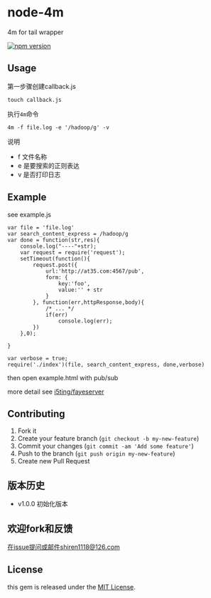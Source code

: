 node-4m
=============

4m for tail wrapper

[![npm version](https://badge.fury.io/js/mmmm.svg)](http://badge.fury.io/js/mmmm)

## Usage

第一步骤创建callback.js

	touch callback.js

执行`4m`命令

	4m -f file.log -e '/hadoop/g' -v
 
说明

- f 文件名称
- e 是要搜索的正则表达
- v 是否打印日志
 
 
## Example

see example.js

```
var file = 'file.log'
var search_content_express = /hadoop/g
var done = function(str,res){
	console.log("----"+str);
	var request = require('request');
	setTimeout(function(){
		request.post({
			url:'http://at35.com:4567/pub', 
			form: {
				key:'foo',
				value:'' + str
			}
		}, function(err,httpResponse,body){ 
			/* ... */ 
			if(err)
				console.log(err);
		})	
	},0);
	
}
	
var verbose = true;
require('./index')(file, search_content_express, done,verbose)
```

then open example.html with pub/sub

more detail see [i5ting/fayeserver](https://github.com/i5ting/fayeserver)


## Contributing

1. Fork it
2. Create your feature branch (`git checkout -b my-new-feature`)
3. Commit your changes (`git commit -am 'Add some feature'`)
4. Push to the branch (`git push origin my-new-feature`)
5. Create new Pull Request

## 版本历史

- v1.0.0 初始化版本 


## 欢迎fork和反馈

在issue提问或邮件shiren1118@126.com

## License

this gem is released under the [MIT License](http://www.opensource.org/licenses/MIT).
